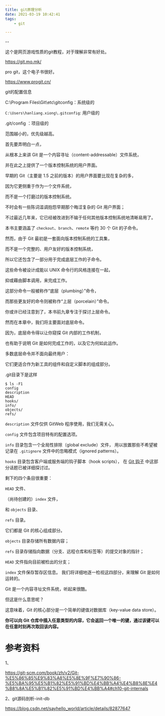 ```yaml
---
title: git原理分析
date: 2021-03-19 10:42:41
tags:
	- git

---
```


--

这个是网页游戏性质的git教程，对于理解非常有好处。

https://git.mo.mk/

pro git，这个电子书很好。

https://www.progit.cn/



git的配置信息

C:\Program Files\Git\etc\gitconfig：系统级的

`C:\Users\hanliang.xiong\.gitconfig`: 用户级的

.git/config ：项目级的

范围越小的，优先级越高。



首先要弄明白一点，

从根本上来讲 Git 是一个内容寻址（content-addressable）文件系统，

并在此之上提供了一个版本控制系统的用户界面。 

早期的 Git（主要是 1.5 之前的版本）的用户界面要比现在复杂的多，

因为它更侧重于作为一个文件系统，

而不是一个打磨过的版本控制系统。

 不时会有一些陈词滥调抱怨早期那个晦涩复杂的 Git 用户界面；

不过最近几年来，它已经被改进到不输于任何其他版本控制系统地清晰易用了。



本书主要涵盖了 `checkout`、`branch`、`remote` 等约 30 个 Git 的子命令。

 然而，由于 Git 最初是一套面向版本控制系统的工具集，

而不是一个完整的、用户友好的版本控制系统，

 所以它还包含了一部分用于完成底层工作的子命令。

 这些命令被设计成能以 UNIX 命令行的风格连接在一起，

抑或藉由脚本调用，来完成工作。 

这部分命令一般被称作“底层（plumbing）”命令，

而那些更友好的命令则被称作“上层（porcelain）”命令。



你或许已经注意到了，本书前九章专注于探讨上层命令。 

然而在本章中，我们将主要面对底层命令。 

因为，底层命令得以让你窥探 Git 内部的工作机制，

也有助于说明 Git 是如何完成工作的，以及它为何如此运作。

 多数底层命令并不面向最终用户：

它们更适合作为新工具的组件和自定义脚本的组成部分。

.git目录下是这样

```
$ ls -F1
config
description
HEAD
hooks/
info/
objects/
refs/
```

`description` 文件仅供 GitWeb 程序使用，我们无需关心。 

`config` 文件包含项目特有的配置选项。

 `info` 目录包含一个全局性排除（global exclude）文件， 用以放置那些不希望被记录在 `.gitignore` 文件中的忽略模式（ignored patterns）。

 `hooks` 目录包含客户端或服务端的钩子脚本（hook scripts）， 在 [Git 钩子](https://git-scm.com/book/zh/v2/ch00/_git_hooks) 中这部分话题已被详细探讨过。



剩下的四个条目很重要：

`HEAD` 文件、

（尚待创建的）`index` 文件，

和 `objects` 目录、

`refs` 目录。

 它们都是 Git 的核心组成部分。

 `objects` 目录存储所有数据内容；

`refs` 目录存储指向数据（分支、远程仓库和标签等）的提交对象的指针；

 `HEAD` 文件指向目前被检出的分支；

`index` 文件保存暂存区信息。 我们将详细地逐一检视这四部分，来理解 Git 是如何运转的。



Git 是一个内容寻址文件系统，听起来很酷。

但这是什么意思呢？ 

这意味着，Git 的核心部分是一个简单的键值对数据库（key-value data store）。 

**你可以向 Git 仓库中插入任意类型的内容，它会返回一个唯一的键，通过该键可以在任意时刻再次取回该内容。**





# 参考资料

1、

https://git-scm.com/book/zh/v2/Git-%E5%86%85%E9%83%A8%E5%8E%9F%E7%90%86-%E5%BA%95%E5%B1%82%E5%91%BD%E4%BB%A4%E4%B8%8E%E4%B8%8A%E5%B1%82%E5%91%BD%E4%BB%A4#ch10-git-internals

2、git源码剖析-init-db

https://blog.csdn.net/sayhello_world/article/details/82877647
